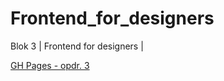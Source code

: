 # Frontend_for_designers
Blok 3 | Frontend for designers |

[GH Pages - opdr. 3](https://sammthings.github.io/Frontend_for_designers/Opdracht%203.1)
